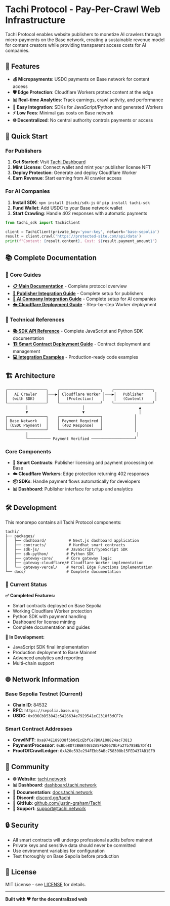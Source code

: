 # Tachi Protocol - Pay-Per-Crawl Web Infrastructure

Tachi Protocol enables website publishers to monetize AI crawlers through micro-payments on the Base network, creating a sustainable revenue model for content creators while providing transparent access costs for AI companies.

## 🌟 Features

- **💰 Micropayments**: USDC payments on Base network for content access
- **🛡️ Edge Protection**: Cloudflare Workers protect content at the edge
- **📊 Real-time Analytics**: Track earnings, crawl activity, and performance
- **🔧 Easy Integration**: SDKs for JavaScript/Python and generated Workers
- **⚡ Low Fees**: Minimal gas costs on Base network
- **🌐 Decentralized**: No central authority controls payments or access

## 🚀 Quick Start

### For Publishers

1. **Get Started**: Visit [Tachi Dashboard](https://dashboard.tachi.network)
2. **Mint License**: Connect wallet and mint your publisher license NFT
3. **Deploy Protection**: Generate and deploy Cloudflare Worker
4. **Earn Revenue**: Start earning from AI crawler access

### For AI Companies

1. **Install SDK**: `npm install @tachi/sdk-js` or `pip install tachi-sdk`
2. **Fund Wallet**: Add USDC to your Base network wallet
3. **Start Crawling**: Handle 402 responses with automatic payments

```python
from tachi_sdk import TachiClient

client = TachiClient(private_key='your-key', network='base-sepolia')
result = client.crawl('https://protected-site.com/api/data')
print(f"Content: {result.content}, Cost: ${result.payment_amount}")
```

## 📚 Complete Documentation

### 📖 Core Guides
- **[📋 Main Documentation](docs/README.md)** - Complete protocol overview
- **[🏢 Publisher Integration Guide](docs/publisher-integration-guide.md)** - Complete setup for publishers
- **[🤖 AI Company Integration Guide](docs/ai-company-integration-guide.md)** - Complete setup for AI companies
- **[☁️ Cloudflare Deployment Guide](docs/cloudflare-deployment-guide.md)** - Step-by-step Worker deployment

### 🔧 Technical References
- **[📚 SDK API Reference](docs/sdk-api-reference.md)** - Complete JavaScript and Python SDK documentation
- **[🏗️ Smart Contract Deployment Guide](docs/smart-contract-deployment-guide.md)** - Contract deployment and management
- **[💻 Integration Examples](docs/integration-examples.md)** - Production-ready code examples

## 🏗️ Architecture

```
┌─────────────────┐    ┌──────────────────┐    ┌─────────────────┐
│   AI Crawler    │───▶│ Cloudflare Worker │───▶│   Publisher     │
│  (with SDK)     │    │   (Protection)    │    │   (Content)     │
└─────────────────┘    └──────────────────┘    └─────────────────┘
         │                        │                        ▲
         ▼                        ▼                        │
┌─────────────────┐    ┌──────────────────┐              │
│ Base Network    │    │ Payment Required │              │
│ (USDC Payment)  │    │ (402 Response)   │              │
└─────────────────┘    └──────────────────┘              │
         │                                                │
         └────────── Payment Verified ───────────────────┘
```

### Core Components

- **🔗 Smart Contracts**: Publisher licensing and payment processing on Base
- **☁️ Cloudflare Workers**: Edge protection returning 402 responses
- **📦 SDKs**: Handle payment flows automatically for developers
- **📊 Dashboard**: Publisher interface for setup and analytics

## 🛠️ Development

This monorepo contains all Tachi Protocol components:

```
tachi/
├── packages/
│   ├── dashboard/          # Next.js dashboard application
│   ├── contracts/          # Hardhat smart contracts
│   ├── sdk-js/            # JavaScript/TypeScript SDK
│   ├── sdk-python/        # Python SDK  
│   ├── gateway-core/      # Core gateway logic
│   ├── gateway-cloudflare/# Cloudflare Worker implementation
│   └── gateway-vercel/    # Vercel Edge Functions implementation
└── docs/                  # Complete documentation
```

### 🚦 Current Status

**✅ Completed Features:**
- Smart contracts deployed on Base Sepolia
- Working Cloudflare Worker protection
- Python SDK with payment handling
- Dashboard for license minting
- Complete documentation and guides

**🔄 In Development:**
- JavaScript SDK final implementation
- Production deployment to Base Mainnet
- Advanced analytics and reporting
- Multi-chain support

## 🌐 Network Information

### Base Sepolia Testnet (Current)
- **Chain ID**: 84532
- **RPC**: `https://sepolia.base.org`
- **USDC**: `0x036CbD53842c5426634e7929541eC2318f3dCF7e`

### Smart Contract Addresses
- **CrawlNFT**: `0xa974E189038f5b0dEcEbfCe7B0A108824acF3813`
- **PaymentProcessor**: `0xBbe8D73B6B44652A5Fb20678bFa27b785Bb7Df41`
- **ProofOfCrawlLedger**: `0xA20e592e294FEbb5ABc758308b15FED437AB1EF9`

## 🤝 Community

- **🌐 Website**: [tachi.network](https://tachi.network)
- **📊 Dashboard**: [dashboard.tachi.network](https://dashboard.tachi.network)
- **📖 Documentation**: [docs.tachi.network](https://docs.tachi.network)
- **💬 Discord**: [discord.gg/tachi](https://discord.gg/tachi)
- **🐙 GitHub**: [github.com/justin-graham/Tachi](https://github.com/justin-graham/Tachi)
- **📧 Support**: support@tachi.network

## 🔒 Security

- All smart contracts will undergo professional audits before mainnet
- Private keys and sensitive data should never be committed
- Use environment variables for configuration
- Test thoroughly on Base Sepolia before production

## 📜 License

MIT License - see [LICENSE](LICENSE) for details.

---

**Built with ❤️ for the decentralized web**
